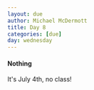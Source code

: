 ```yaml
---
layout: due
author: Michael McDermott
title: Day 8
categories: [due]
day: wednesday
---
```

#### Nothing
It's July 4th, no class!
